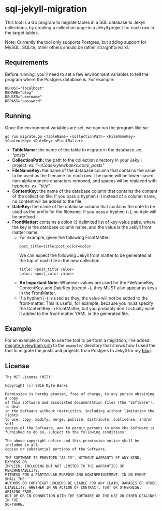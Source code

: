 # sql-jekyll-migration

This tool is a Go program to migrate tables in a SQL database to Jekyll collections, by creating a collection page in a Jekyll project for each row in the target tables.

Note: Currently the tool only supports Postgres, but adding support for MySQL, SQLite, other others should be rather straightforward.

## Requirements

Before running, you'll need to set a few environment variables to tell the program where the Postgres database is. For example:

```
DBHOST="localhost"
DBNAME="blog"
DBUSER="username"
DBPASS="password"
```

## Running

Once the environment variables are set, we can run the program like so:

```
go run migrate.go <TableName> <CollectionPath> <FileNameKey> <ContentKey> <DateKey> <FrontMatter>
```

- **TableName:** the name of the table to migrate in the database. *ex. "posts"*
- **CollectionPath:** the path to the collection directory in your Jekyll project. *ex. "~/Code/kylewbanks.com/_posts"*
- **FileNameKey:** the name of the database column that contains the value to be used as the filename for each row. The name will be lower-cased, non-alphanumeric characters removed, and spaces wil be replaced with hyphens. *ex. "title"*
- **ContentKey:** the name of the database column that contains the content of the collection file. If you pass a hyphen (`-`) instead of a column name, no content will be added to the file.
- **DateKey:** the name of the database column that contains the date to be used as the prefix for the filename. If you pass a hyphen (`-`), no date will be prefixed.
- **FrontMatter:** contains a colon (:) delimited list of key-value pairs, where the key is the database column name, and the value is the Jekyll front matter name.
    - For example, given the following FrontMatter:
        ```
        post_title=title:post_color=color
        ```
        We can expect the following Jekyll front matter to be generated at the top of each file in the new collection:
        ```
        title: <post_title value>
        color: <post_color value>
        ```
    - **An Important Note:** Whatever values are used for the FileNameKey, ContentKey, and DateKey (except `-`), they MUST also appear as keys in the FrontMatter.
    - If a hyphen (`-`) is used as they, the value will not be added to the front-matter. This is useful, for example, because you must specify the ContentKey in FrontMatter, but you probably don't actually want it added to the front-matter YAML in the generated file.

## Example

For an example of how to use the tool to perform a migration, I've added [migrate_kylewbanks.sh](./example/migrate_kylewbanks.sh) to the `example/` directory that shows how I used the tool to migrate the posts and projects from Postgres to Jekyll for my [blog](http://kylewbanks.com).

## License

```
The MIT License (MIT)

Copyright (c) 2016 Kyle Banks

Permission is hereby granted, free of charge, to any person obtaining a copy
of this software and associated documentation files (the "Software"), to deal
in the Software without restriction, including without limitation the rights
to use, copy, modify, merge, publish, distribute, sublicense, and/or sell
copies of the Software, and to permit persons to whom the Software is
furnished to do so, subject to the following conditions:

The above copyright notice and this permission notice shall be included in all
copies or substantial portions of the Software.

THE SOFTWARE IS PROVIDED "AS IS", WITHOUT WARRANTY OF ANY KIND, EXPRESS OR
IMPLIED, INCLUDING BUT NOT LIMITED TO THE WARRANTIES OF MERCHANTABILITY,
FITNESS FOR A PARTICULAR PURPOSE AND NONINFRINGEMENT. IN NO EVENT SHALL THE
AUTHORS OR COPYRIGHT HOLDERS BE LIABLE FOR ANY CLAIM, DAMAGES OR OTHER
LIABILITY, WHETHER IN AN ACTION OF CONTRACT, TORT OR OTHERWISE, ARISING FROM,
OUT OF OR IN CONNECTION WITH THE SOFTWARE OR THE USE OR OTHER DEALINGS IN THE
SOFTWARE.

```
